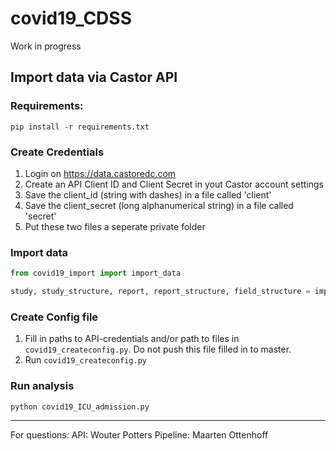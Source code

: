 # covid19_CDSS

Work in progress


## Import data via Castor API

### Requirements:
`pip install -r requirements.txt`

### Create Credentials
1) Login on https://data.castoredc.com
2) Create an API Client ID and Client Secret in yout Castor account settings
3) Save the client_id (string with dashes) in a file called 'client'
4) Save the client_secret (long alphanumerical string) in a file called 'secret'
5) Put these two files a seperate private folder

### Import data
```python
from covid19_import import import_data

study, study_structure, report, report_structure, field_structure = import_data(PATH_TO_CREDENTIALS)
```

### Create Config file
1) Fill in paths to API-credentials and/or path to files in `covid19_createconfig.py`. Do not push this file filled in to master.
2) Run `covid19_createconfig.py`

### Run analysis
`python covid19_ICU_admission.py`

---
For questions:
API: Wouter Potters
Pipeline: Maarten Ottenhoff

